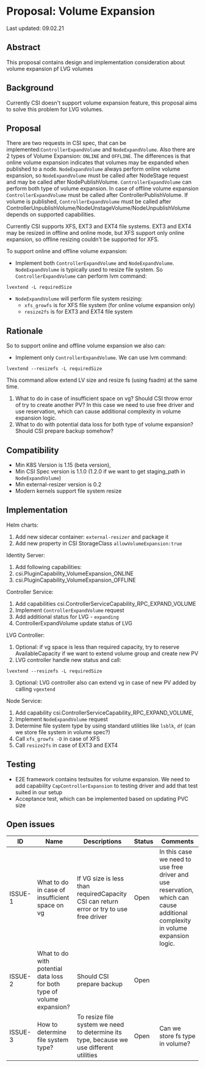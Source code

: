 # Proposal: Volume Expansion

Last updated: 09.02.21

## Abstract

This proposal contains design and implementation consideration about volume expansion pf LVG volumes

## Background

Currently CSI doesn't support volume expansion feature, this proposal aims to solve this problem for LVG volumes.

## Proposal

There are two requests in CSI spec, that can be implemented:`ControllerExpandVolume` and `NodeExpandVolume`. Also there are 
2 types of Volume Expansion: `ONLINE` and `OFFLINE`. The differences is that online volume expansion indicates that volumes may be expanded
 when published to a node. `NodeExpandVolume` always perform online volume expansion, so `NodeExpandVolume` must be called after NodeStage request and may be called 
after NodePublishVolume. `ControllerExpandVolume` can perform both type of volume expansion. In case of offline volume expansion
`ControllerExpandVolume` must be called after ControllerPublishVolume. If volume is published, `ControllerExpandVolume` must be called
after ControllerUnpublishVolume/NodeUnstageVolume/NodeUnpublishVolume depends on supported capabilities. 

Currently CSI supports XFS, EXT3 and EXT4 file systems. EXT3 and EXT4 may be resized in offline and online mode, but XFS support only
online expansion, so offline resizing couldn't be supported for XFS. 

To support online and offline volume expansion:
 - Implement both `ControllerExpandVolume` and `NodeExpandVolume`.
`NodeExpandVolume` is typically used to resize file system. So `ControllerExpandVolume` can perform lvm command:
 ```
 lvextend -L requiredSize
 ``` 
 - `NodeExpandVolume` will perform file system resizing:
    - `xfs_growfs` is for XFS file system (for online volume expansion only)
    - `resize2fs` is for EXT3 and EXT4 file system


## Rationale

So to support online and offline volume expansion we also can:
 - Implement only `ControllerExpandVolume`. We can use lvm command:
 ```
 lvextend --resizefs -L requiredSize
 ``` 
This command allow extend LV size and resize fs (using fsadm) at the same time. 

1) What to do in case of insufficient space on vg? Should CSI throw error of try to create another PV? In this case 
we need to use free driver and use reservation, which can cause additional complexity in volume expansion logic.
2) What to do with potential data loss for both type of volume expansion? Should CSI prepare backup somehow?

## Compatibility

* Min K8S Version is 1.15 (beta version), 
* Min CSI Spec version is 1.1.0 (1.2.0 if we want to get staging_path in `NodeExpandVolume`)
* Min external-resizer version is 0.2 
* Modern kernels support file system resize

## Implementation

Helm charts:
1) Add new sidecar container: `external-resizer` and package it
2) Add new property in CSI StorageClass `allowVolumeExpansion:true`

Identity Server:
1) Add following capabilities:
2) csi.PluginCapability_VolumeExpansion_ONLINE
3) csi.PluginCapability_VolumeExpansion_OFFLINE

Controller Service:
1) Add capabilities csi.ControllerServiceCapability_RPC_EXPAND_VOLUME
2) Implement `ControllerExpandVolume` request
3) Add additional status for LVG - `expanding`
4) ControllerExpandVolume update status of LVG

LVG Controller:
1) Optional: if vg space is less than required capacity, try to reserve AvailableCapacity if we want to extend volume group and create new PV
2) LVG controller handle new status and call:
 ```
 lvextend --resizefs -L requiredSize
 ``` 
3) Optional: LVG controller also can extend vg in case of new PV added by calling `vgextend`

Node Service:
1) Add capability csi.ControllerServiceCapability_RPC_EXPAND_VOLUME,
2) Implement `NodeExpandVolume` request
3) Determine file system type by using standard utilities like `lsblk`, `df` (can we store file system in volume spec?)
4) Call `xfs_growfs -D` in case of XFS
5) Call `resize2fs` in case of EXT3 and EXT4

## Testing
* E2E framework contains testsuites for volume expansion. We need to add capability `CapControllerExpansion` to testing driver and add that test suited in our setup
* Acceptance test, which can be implemented based on updating PVC size

## Open issues

ID      | Name                         | Descriptions                                  | Status | Comments
--------| -----------------------------| ----------------------------------------------| ------ | --------
ISSUE-1 |What to do in case  of insufficient space on vg | If VG size is less than requiredCapacity CSI can return error or try to use free driver| Open | In this case we need to use free driver and use reservation, which can cause additional complexity in volume expansion logic. 
ISSUE-2 |What to do with potential data loss for both type of volume expansion? | Should CSI prepare backup| Open |                            
ISSUE-3 |How to determine file system type? | To resize file system we need to determine its type, because we use different utilities| Open | Can we store fs type in volume?                           


